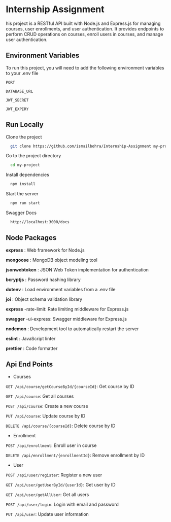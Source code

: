 
# Internship Assignment

his project is a RESTful API built with Node.js and Express.js for managing courses, user enrollments, and user authentication. It provides endpoints to perform CRUD operations on courses, enroll users in courses, and manage user authentication.


## Environment Variables

To run this project, you will need to add the following environment variables to your .env file

`PORT`

`DATABASE_URL`

`JWT_SECRET`

`JWT_EXPIRY`


## Run Locally

Clone the project

```bash
  git clone https://github.com/ismailbohra/Internship-Assignment my-project
```

Go to the project directory

```bash
  cd my-project
```

Install dependencies

```bash
  npm install
```

Start the server

```bash
  npm run start
```
Swagger Docs

```bash
  http://localhost:3000/docs
```


## Node Packages 

**express** : Web framework for Node.js

**mongoose** : MongoDB object modeling tool

**jsonwebtoken** : JSON Web Token implementation for authentication

**bcryptjs** : Password hashing library

**dotenv** : Load environment variables from a .env file

**joi** : Object schema validation library

**express** -rate-limit: Rate limiting middleware for Express.js

**swagger** -ui-express: Swagger middleware for Express.js

**nodemon** : Development tool to automatically restart the server

**eslint** : JavaScript linter

**prettier** : Code formatter


## Api End Points

- Courses

`GET /api/course/getCourseById/{courseId}`: Get course by ID 

`GET /api/course`: Get all courses

`POST /api/course`: Create a new course

`PUT /api/course`: Update course by ID

`DELETE /api/course/{courseId}`: Delete course by ID

- Enrollment

`POST /api/enrollment`: Enroll user in course

`DELETE /api/enrollment/{enrollmentId}`: Remove enrollment by ID

- User

`POST /api/user/register`: Register a new user

`GET /api/user/getUserById/{userId}`: Get user by ID

`GET /api/user/getAllUser`: Get all users

`POST /api/user/login`: Login with email and password

`PUT /api/user`: Update user information


